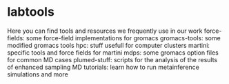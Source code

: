 # labtools
Here you can find tools and resources we frequently use in our work
force-fields: some force-field implementations for gromacs
gromacs-tools: some modified gromacs tools
hpc: stuff usefull for computer clusters 
martini: specific tools and force fields for martini
mdps: some gromacs option files for common MD cases
plumed-stuff: scripts for the analysis of the results of enhanced sampling MD
tutorials: learn how to run metainference simulations and more
